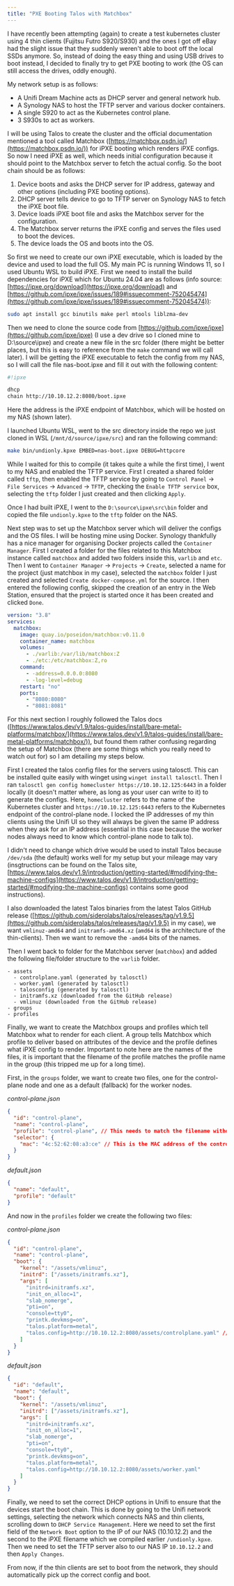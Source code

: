 ```yaml
---
title: "PXE Booting Talos with Matchbox"
---
```


I have recently been attempting (again) to create a test kubernetes cluster using 4 thin clients (Fujitsu Futro S920/S930) and the ones I got off eBay had the slight issue that they suddenly weren't able to boot off the local SSDs anymore. So, instead of doing the easy thing and using USB drives to boot instead, I decided to finally try to get PXE booting to work (the OS can still access the drives, oddly enough).

My network setup is as follows:

 - A Unifi Dream Machine acts as DHCP server and general network hub.
 - A Synology NAS to host the TFTP server and various docker containers.
 - A single S920 to act as the Kubernetes control plane.
 - 3 S930s to act as workers.

I will be using Talos to create the cluster and the official documentation mentioned a tool called Matchbox ([https://matchbox.psdn.io/](https://matchbox.psdn.io/)) for iPXE booting which renders iPXE configs. So now I need iPXE as well, which needs initial configuration because it should point to the Matchbox server to fetch the actual config. So the boot chain should be as follows:

  1. Device boots and asks the DHCP server for IP address, gateway and other options (including PXE booting options).
  2. DHCP server tells device to go to TFTP server on Synology NAS to fetch the iPXE boot file.
  3. Device loads iPXE boot file and asks the Matchbox server for the configuration.
  4. The Matchbox server returns the iPXE config and serves the files used to boot the devices.
  5. The device loads the OS and boots into the OS.

So first we need to create our own iPXE executable, which is loaded by the device and used to load the full OS. My main PC is running Windows 11, so I used Ubuntu WSL to build iPXE. First we need to install the build dependencies for iPXE which for Ubuntu 24.04 are as follows (info source: [https://ipxe.org/download](https://ipxe.org/download) and [https://github.com/ipxe/ipxe/issues/189#issuecomment-752045474](https://github.com/ipxe/ipxe/issues/189#issuecomment-752045474)):

```bash
sudo apt install gcc binutils make perl mtools liblzma-dev
```

Then we need to clone the source code from [https://github.com/ipxe/ipxe](https://github.com/ipxe/ipxe) (I use a dev drive so I cloned mine to D:\source\ipxe) and create a new file in the src folder (there might be better places, but this is easy to reference from the `make` command we will call later). I will be getting the iPXE executable to fetch the config from my NAS, so I will call the file nas-boot.ipxe and fill it out with the following content:

```bash
#!ipxe

dhcp
chain http://10.10.12.2:8080/boot.ipxe
```

Here the address is the iPXE endpoint of Matchbox, which will be hosted on my NAS (shown later).

I launched Ubuntu WSL, went to the src directory inside the repo we just cloned in WSL (`/mnt/d/source/ipxe/src`) and ran the following command:

```bash
make bin/undionly.kpxe EMBED=nas-boot.ipxe DEBUG=httpcore
```

While I waited for this to compile (it takes quite a while the first time), I went to my NAS and enabled the TFTP service. First I created a shared folder called `tftp`, then enabled the TFTP service by going to `Control Panel` -> `File Services` -> `Advanced` -> `TFTP`, checking the `Enable TFTP service` box, selecting the `tftp` folder I just created and then clicking `Apply`.

Once I had built iPXE, I went to the `D:\source\ipxe\src\bin` folder and copied the file `undionly.kpxe` to the `tftp` folder on the NAS.

Next step was to set up the Matchbox server which will deliver the configs and the OS files. I will be hosting mine using Docker. Synology thankfully has a nice manager for organising Docker projects called the `Container Manager`. First I created a folder for the files related to this Matchbox instance called `matchbox` and added two folders inside this, `varlib` and `etc`. Then I went to `Container Manager` -> `Projects` -> `Create`, selected a name for the project (just matchbox in my case), selected the `matchbox` folder I just created and selected `Create docker-compose.yml` for the source. I then entered the following config, skipped the creation of an entry in the Web Station, ensured that the project is started once it has been created and clicked `Done`. 

```yaml
version: "3.8"
services:
  matchbox:
    image: quay.io/poseidon/matchbox:v0.11.0
    container_name: matchbox
    volumes:
      - ./varlib:/var/lib/matchbox:Z
      - ./etc:/etc/matchbox:Z,ro
    command:
      - -address=0.0.0.0:8080
      - -log-level=debug
    restart: "no"
    ports:
      - "8080:8080"
      - "8081:8081"

```

For this next section I roughly followed the Talos docs ([https://www.talos.dev/v1.9/talos-guides/install/bare-metal-platforms/matchbox/](https://www.talos.dev/v1.9/talos-guides/install/bare-metal-platforms/matchbox/)), but found them rather confusing regarding the setup of Matchbox (there are some things which you really need to watch out for) so I am detailing my steps below.

First I created the talos config files for the servers using talosctl. This can be installed quite easily with winget using `winget install talosctl`. Then I ran `talosctl gen config homecluster https://10.10.12.125:6443` in a folder locally (it doesn't matter where, as long as your user can write to it) to generate the configs. Here, `homecluster` refers to the name of the Kubernetes cluster and `https://10.10.12.125:6443` refers to the Kubernetes endpoint of the control-plane node. I locked the IP addresses of my thin clients using the Unifi UI so they will always be given the same IP address when they ask for an IP address (essential in this case because the worker nodes always need to know which control-plane node to talk to).

I didn't need to change which drive would be used to install Talos because `/dev/sda` (the default) works well for my setup but your mileage may vary (insgtructions can be found on the Talos site, [https://www.talos.dev/v1.9/introduction/getting-started/#modifying-the-machine-configs](https://www.talos.dev/v1.9/introduction/getting-started/#modifying-the-machine-configs) contains some good instructions).

I also downloaded the latest Talos binaries from the latest Talos GitHub release ([https://github.com/siderolabs/talos/releases/tag/v1.9.5](https://github.com/siderolabs/talos/releases/tag/v1.9.5) in my case), we want `vmlinuz-amd64` and `initramfs-amd64.xz` (`amd64` is the architecture of the thin-clients). Then we want to remove the `-amd64` bits of the names.

Then I went back to folder for the Matchbox server (`matchbox`) and added the following file/folder structure to the `varlib` folder.

```
- assets
  - controlplane.yaml (generated by talosctl)
  - worker.yaml (generated by talosctl)
  - talosconfig (generated by talosctl)
  - initramfs.xz (downloaded from the GitHub release)
  - vmlinuz (downloaded from the GitHub release)
- groups
- profiles
```

Finally, we want to create the Matchbox groups and profiles which tell Matchbox what to render for each client. A group tells Matchbox which profile to deliver based on attributes of the device and the profile defines what iPXE config to render. Important to note here are the names of the files, it is important that the filename of the profile matches the profile name in the group (this tripped me up for a long time).

First, in the `groups` folder, we want to create two files, one for the control-plane node and one as a default (fallback) for the worker nodes.

_control-plane.json_

```json
{
  "id": "control-plane",
  "name": "control-plane",
  "profile": "control-plane", // This needs to match the filename without the filename suffix of the profile
  "selector": {
    "mac": "4c:52:62:08:a3:ce" // This is the MAC address of the control-plane thin client
  }
}
```

_default.json_
```json
{
  "name": "default",
  "profile": "default"
}
``` 

And now in the `profiles` folder we create the following two files:

_control-plane.json_
```json
{
  "id": "control-plane",
  "name": "control-plane",
  "boot": {
    "kernel": "/assets/vmlinuz",
    "initrd": ["/assets/initramfs.xz"],
    "args": [
      "initrd=initramfs.xz",
      "init_on_alloc=1",
      "slab_nomerge",
      "pti=on",
      "console=tty0",
      "printk.devkmsg=on",
      "talos.platform=metal",
      "talos.config=http://10.10.12.2:8080/assets/controlplane.yaml" // This IP address and port combo points to Matchbox
    ]
  }
}
```

_default.json_
```json
{
  "id": "default",
  "name": "default",
  "boot": {
    "kernel": "/assets/vmlinuz",
    "initrd": ["/assets/initramfs.xz"],
    "args": [
      "initrd=initramfs.xz",
      "init_on_alloc=1",
      "slab_nomerge",
      "pti=on",
      "console=tty0",
      "printk.devkmsg=on",
      "talos.platform=metal",
      "talos.config=http://10.10.12.2:8080/assets/worker.yaml"
    ]
  }
}
```

Finally, we need to set the correct DHCP options in Unifi to ensure that the devices start the boot chain. This is done by going to the Unifi network settings, selecting the network which connects NAS and thin clients, scrolling down to `DHCP Service Management`. Here we need to set the first field of the `Network Boot` option to the IP of our NAS (10.10.12.2) and the second to the iPXE filename which we compiled earlier `/undionly.kpxe`. Then we need to set the TFTP server also to our NAS IP `10.10.12.2` and then `Apply Changes`.

From now, if the thin clients are set to boot from the network, they should automatically pick up the correct config and boot.
